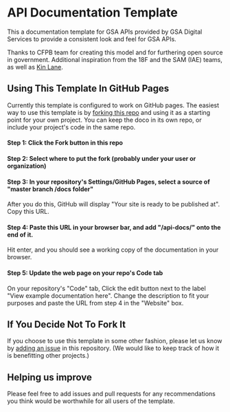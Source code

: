 API Documentation Template
====================

This a documentation template for GSA APIs provided by GSA Digital Services to provide a consistent look and feel for GSA APIs.  

Thanks to CFPB team for creating this model and for furthering open source in government.  Additional inspiration from the 18F and the SAM (IAE) teams, as well as [Kin Lane](https://apievangelist.com/).

## Using This Template In GitHub Pages
Currently this template is configured to work on GitHub pages. The easiest way to use this template is by [forking this repo](https://help.github.com/articles/fork-a-repo/) and using it as a starting point for your own project. You can keep the doco in its own repo, or include your project's code in the same repo.

#### Step 1: Click the Fork button in this repo

#### Step 2: Select where to put the fork (probably under your user or organization)

#### Step 3: In your repository's Settings/GitHub Pages, select a source of "master branch /docs folder"
After you do this, GitHub will display "Your site is ready to be published at". Copy this URL.

#### Step 4: Paste this URL in your browser bar, and add "/api-docs/" onto the end of it.
Hit enter, and you should see a working copy of the documentation in your browser.

#### Step 5: Update the web page on your repo's Code tab
On your repository's "Code" tab, Click the edit button next to the label "View example documentation here". Change the description to fit your purposes and paste the URL from step 4 in the "Website" box. 

## If You Decide Not To Fork It
If you choose to use this template in some other fashion, please let us know by [adding an issue](https://github.com/GSA/api-documentation-template/issues) in this repository. (We would like to keep track of how it is benefitting other projects.)

## Helping us improve
Please feel free to add issues and pull requests for any recommendations you think would be worthwhile for all users of the template.
